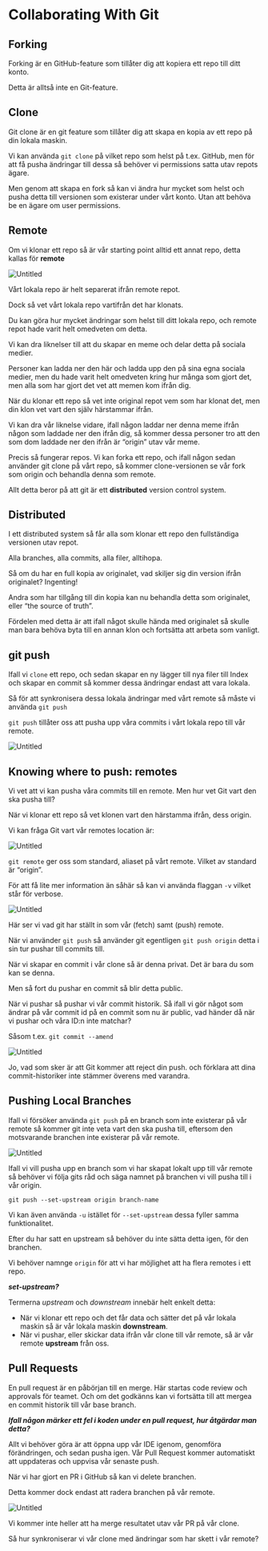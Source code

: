 # Collaborating With Git

## Forking

Forking är en GitHub-feature som tillåter dig att kopiera ett repo till ditt konto.

Detta är alltså inte en Git-feature.

## Clone

Git clone är en git feature som tillåter dig att skapa en kopia av ett repo på din lokala maskin.

Vi kan använda `git clone` på vilket repo som helst på t.ex. GitHub, men för att få pusha ändringar till dessa så behöver vi permissions satta utav repots ägare.

Men genom att skapa en fork så kan vi ändra hur mycket som helst och pusha detta till versionen som existerar under vårt konto. Utan att behöva be en ägare om user permissions.

## Remote

Om vi klonar ett repo så är vår starting point alltid ett annat repo, detta kallas för **remote**

![Untitled](../img/collaborating-with-git/1.png)

Vårt lokala repo är helt separerat ifrån remote repot.

Dock så vet vårt lokala repo vartifrån det har klonats.

Du kan göra hur mycket ändringar som helst till ditt lokala repo, och remote repot hade varit helt omedveten om detta.

Vi kan dra liknelser till att du skapar en meme och delar detta på sociala medier.

Personer kan ladda ner den här och ladda upp den på sina egna sociala medier, men du hade varit helt omedveten kring hur många som gjort det, men alla som har gjort det vet att memen kom ifrån dig.

När du klonar ett repo så vet inte original repot vem som har klonat det, men din klon vet vart den själv härstammar ifrån.

Vi kan dra vår liknelse vidare, ifall någon laddar ner denna meme ifrån någon som laddade ner den ifrån dig, så kommer dessa personer tro att den som dom laddade ner den ifrån är “origin” utav vår meme.

Precis så fungerar repos. Vi kan forka ett repo, och ifall någon sedan använder git clone på vårt repo, så kommer clone-versionen se vår fork som origin och behandla denna som remote.

Allt detta beror på att git är ett **distributed** version control system.

## Distributed

I ett distributed system så får alla som klonar ett repo den fullständiga versionen utav repot.

Alla branches, alla commits, alla filer, alltihopa.

Så om du har en full kopia av originalet, vad skiljer sig din version ifrån originalet? Ingenting!

Andra som har tillgång till din kopia kan nu behandla detta som originalet, eller “the source of truth”.

Fördelen med detta är att ifall något skulle hända med originalet så skulle man bara behöva byta till en annan klon och fortsätta att arbeta som vanligt.

## git push

Ifall vi `clone` ett repo, och sedan skapar en ny lägger till nya filer till Index och skapar en commit så kommer dessa ändringar endast att vara lokala.

Så för att synkronisera dessa lokala ändringar med vårt remote så måste vi använda `git push`

`git push` tillåter oss att pusha upp våra commits i vårt lokala repo till vår remote.

![Untitled](../img/collaborating-with-git/2.png)

## Knowing where to push: remotes

Vi vet att vi kan pusha våra commits till en remote. Men hur vet Git vart den ska pusha till?

När vi klonar ett repo så vet klonen vart den härstamma ifrån, dess origin.

Vi kan fråga Git vart vår remotes location är:

![Untitled](../img/collaborating-with-git/3.png)

`git remote` ger oss som standard, aliaset på vårt remote. Vilket av standard är “origin”.

För att få lite mer information än såhär så kan vi använda flaggan `-v` vilket står för verbose.

![Untitled](../img/collaborating-with-git/4.png)

Här ser vi vad git har ställt in som vår (fetch) samt (push) remote.

När vi använder `git push` så använder git egentligen `git push origin` detta i sin tur pushar till commits till.

När vi skapar en commit i vår clone så är denna privat. Det är bara du som kan se denna.

Men så fort du pushar en commit så blir detta public.

När vi pushar så pushar vi vår commit historik. Så ifall vi gör något som ändrar på vår commit id på en commit som nu är public, vad händer då när vi pushar och våra ID:n inte matchar?

Såsom t.ex. `git commit --amend`

![Untitled](../img/collaborating-with-git/5.png)

Jo, vad som sker är att Git kommer att reject din push. och förklara att dina commit-historiker inte stämmer överens med varandra.

## Pushing Local Branches

Ifall vi försöker använda `git push` på en branch som inte existerar på vår remote så kommer git inte veta vart den ska pusha till, eftersom den motsvarande branchen inte existerar på vår remote.

![Untitled](../img/collaborating-with-git/6.png)

Ifall vi vill pusha upp en branch som vi har skapat lokalt upp till vår remote så behöver vi följa gits råd och säga namnet på branchen vi vill pusha till i vår origin.

`git push --set-upstream origin branch-name`

Vi kan även använda `-u` istället för `--set-upstream` dessa fyller samma funktionalitet.

Efter du har satt en upstream så behöver du inte sätta detta igen, för den branchen.

Vi behöver namnge `origin` för att vi har möjlighet att ha flera remotes i ett repo.

**_set-upstream?_**

Termerna _upstream_ och _downstream_ innebär helt enkelt detta:

- När vi klonar ett repo och det får data och sätter det på vår lokala maskin så är vår lokala maskin **downstream**.
- När vi pushar, eller skickar data ifrån vår clone till vår remote, så är vår remote **upstream** från oss.

## Pull Requests

En pull request är en påbörjan till en merge. Här startas code review och approvals för teamet. Och om det godkänns kan vi fortsätta till att mergea en commit historik till vår base branch.

**_Ifall någon märker ett fel i koden under en pull request, hur åtgärdar man detta?_**

Allt vi behöver göra är att öppna upp vår IDE igenom, genomföra förändringen, och sedan pusha igen. Vår Pull Request kommer automatiskt att uppdateras och uppvisa vår senaste push.

När vi har gjort en PR i GitHub så kan vi delete branchen.

Detta kommer dock endast att radera branchen på vår remote.

![Untitled](../img/collaborating-with-git/7.png)

Vi kommer inte heller att ha merge resultatet utav vår PR på vår clone.

Så hur synkroniserar vi vår clone med ändringar som har skett i vår remote?
